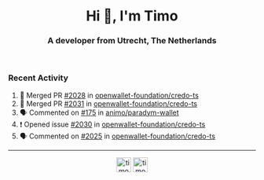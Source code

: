 <h1 align="center">Hi 👋, I'm Timo</h1>
<h3 align="center">A developer from Utrecht, The Netherlands</h3>
<br/>
<!-- https://github.com/rahuldkjain/github-profile-readme-generator --!>

<!--  <p align="left"><img src="https://github-readme-stats.vercel.app/api?username=timoglastra&show_icons=true&count_private=true&" alt="timoglastra" /></p> --!>

<!--
Github language stats
<p align="left"><img src="https://github-readme-stats.vercel.app/api/top-langs/?username=timoglastra&layout=compact" alt="timoglastra" /><p>
-->

<!-- Codestats language stats -->
<!-- <p align="left"><img src="https://codestats-readme.vercel.app/api/top-langs/?username=timoglastra&layout=compact&language_count=12" alt="timoglastra" /><p>    --!>
  
<h3>Recent Activity</h3>

<!--START_SECTION:activity-->
1. 🎉 Merged PR [#2028](https://github.com/openwallet-foundation/credo-ts/pull/2028) in [openwallet-foundation/credo-ts](https://github.com/openwallet-foundation/credo-ts)
2. 🎉 Merged PR [#2031](https://github.com/openwallet-foundation/credo-ts/pull/2031) in [openwallet-foundation/credo-ts](https://github.com/openwallet-foundation/credo-ts)
3. 🗣 Commented on [#175](https://github.com/animo/paradym-wallet/pull/175#issuecomment-2346258630) in [animo/paradym-wallet](https://github.com/animo/paradym-wallet)
4. ❗ Opened issue [#2030](https://github.com/openwallet-foundation/credo-ts/issues/2030) in [openwallet-foundation/credo-ts](https://github.com/openwallet-foundation/credo-ts)
5. 🗣 Commented on [#2025](https://github.com/openwallet-foundation/credo-ts/pull/2025#issuecomment-2341062695) in [openwallet-foundation/credo-ts](https://github.com/openwallet-foundation/credo-ts)
<!--END_SECTION:activity-->

---

<p align="center">
<a href="https://twitter.com/timoglastra" target="blank"><img align="center" src="https://cdn.jsdelivr.net/npm/simple-icons@3.0.1/icons/twitter.svg" alt="timoglastra" height="30" width="30" /></a>
<a href="https://linkedin.com/in/timoglastra" target="blank"><img align="center" src="https://cdn.jsdelivr.net/npm/simple-icons@3.0.1/icons/linkedin.svg" alt="timoglastra" height="30" width="30" /></a>
</p>



